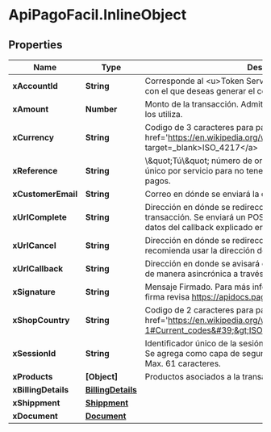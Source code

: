 # ApiPagoFacil.InlineObject

## Properties

Name | Type | Description | Notes
------------ | ------------- | ------------- | -------------
**xAccountId** | **String** | Corresponde al &lt;u&gt;Token Service&lt;/u&gt; relacionado al servicio con el que deseas generar el cobro. | 
**xAmount** | **Number** | Monto de la transacción. Admite decimales si la divisa utilizada los utiliza. | 
**xCurrency** | **String** | Codigo de 3 caracteres para paises. &lt;br&gt;&lt;br&gt; Info:&lt;a href&#x3D;&#39;https://en.wikipedia.org/wiki/ISO_4217#Active_codes&#39; target&#x3D;_blank&gt;ISO_4217&lt;/a&gt; | 
**xReference** | **String** | \\\&quot;Tú\\\&quot; número de orden. Este número debería ser único por servicio para no tener problema de duplicidad de pagos. | 
**xCustomerEmail** | **String** | Correo en dónde se enviará la confirmación de pago al cliente. | 
**xUrlComplete** | **String** | Dirección en dónde se redireccionará al momento de completar la transacción. Se enviará un POST a esta URL con los mismos datos del callback explicado en la sección response. | 
**xUrlCancel** | **String** | Dirección en dónde se redireccionará en caso de cancelación. Se recomienda usar la dirección del carrito de compras. | 
**xUrlCallback** | **String** | Dirección en donde se avisará de los cambios en la transacción de manera asincrónica a través de un método POST. | 
**xSignature** | **String** | Mensaje Firmado. Para más información sobre la creación de la firma revisa https://apidocs.pagofacil.cl/proceso-de-firmado | 
**xShopCountry** | **String** | Codigo de 2 caracteres para paises. &lt;br&gt;&lt;br&gt; Info:&lt;a href&#x3D;&#39;https://en.wikipedia.org/wiki/ISO_3166-1#Current_codes&#39;&gt;ISO 3166-1 Alpha2-code&lt;/a&gt; | 
**xSessionId** | **String** | Identificador único de la sesión del usuario que realiza el pago. Se agrega como capa de seguridad para validar la transacción. Max. 61 caracteres. | 
**xProducts** | **[Object]** | Productos asociados a la transacción | [optional] 
**xBillingDetails** | [**BillingDetails**](BillingDetails.md) |  | [optional] 
**xShippment** | [**Shippment**](Shippment.md) |  | [optional] 
**xDocument** | [**Document**](Document.md) |  | [optional] 



